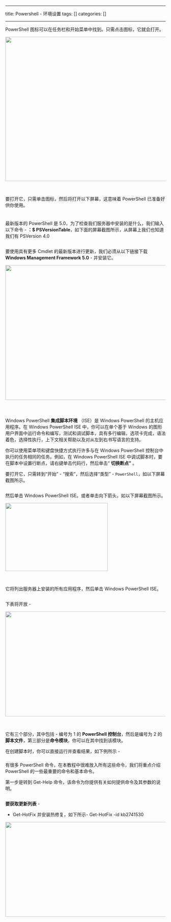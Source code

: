
--- 
title:  Powershell - 环境设置 
tags: []
categories: [] 

---
PowerShell 图标可以在任务栏和开始菜单中找到。只需点击图标，它就会打开。

<img alt="" height="454" src="https://img-blog.csdnimg.cn/53df58dfb2b64c18b0f168f02e004a21.png" width="600">

 

要打开它，只需单击图标，然后将打开以下屏幕，这意味着 PowerShell 已准备好供你使用。

<img alt="" src="https://img-blog.csdnimg.cn/img_convert/c76934d16a6cc3baa6d9467330cc73d0.jpeg">

### 

最新版本的 PowerShell 是 5.0，为了检查我们服务器中安装的是什么，我们输入以下命令 - **：$ PSVersionTable**，如下面的屏幕截图所示，从屏幕上我们也知道我们有 PSVersion 4.0

<img alt="" src="https://img-blog.csdnimg.cn/img_convert/e4b538069ca2956fb6d85df27960895c.jpeg">

要使用具有更多 Cmdlet 的最新版本进行更新，我们必须从以下链接下载 **Windows Management Framework 5.0** -  并安装它。

<img alt="" height="424" src="https://img-blog.csdnimg.cn/8bad5099b8d541fe8e5dc9ca6d514337.png" width="600">

 

### 

Windows PowerShell **集成脚本环境** （ISE）是 Windows PowerShell 的主机应用程序。在 Windows PowerShell ISE 中，你可以在单个基于 Windows 的图形用户界面中运行命令和编写，测试和调试脚本，具有多行编辑，选项卡完成，语法着色，选择性执行，上下文相关帮助以及对从左到右书写语言的支持。

你可以使用菜单项和键盘快捷方式执行许多与在 Windows PowerShell 控制台中执行的任务相同的任务。例如，在 Windows PowerShell ISE 中调试脚本时，要在脚本中设置行断点，请右键单击代码行，然后单击“ **切换断点”** 。

要打开它，只需转到“开始” - “搜索”，然后选择“类型” - `PowerShell`，如以下屏幕截图所示。

<img alt="" src="https://img-blog.csdnimg.cn/img_convert/0269585711523cf17d7b8e2afd417aae.jpeg">

然后单击 Windows PowerShell ISE。或者单击向下箭头，如以下屏幕截图所示。

<img alt="" height="214" src="https://img-blog.csdnimg.cn/a52a4868a5c24c91a106625d335a9cd1.png" width="322">

 

它将列出服务器上安装的所有应用程序，然后单击 Windows PowerShell ISE。

<img alt="" src="https://img-blog.csdnimg.cn/img_convert/eee1ef4661ab9d9b821ca39bf0322cfd.jpeg">

下表将开放 -

<img alt="" height="330" src="https://img-blog.csdnimg.cn/bb3ff666adbf420cbbaf5fc15cccf2d1.png" width="600">

 

它有三个部分，其中包括 - 编号为 1 的 **PowerShell 控制台**，然后是编号为 2 的**脚本文件**，第三部分是**命令模块**，你可以在其中找到该模块。

在创建脚本时，你可以直接运行并查看结果，如下例所示 -



### 

有很多 PowerShell 命令，在本教程中很难放入所有这些命令，我​​们将重点介绍 PowerShell 的一些最重要的命令和基本命令。

第一步是转到 Get-Help 命令，该命令为你提供有关如何提供命令及其参数的说明。

<img alt="" src="https://img-blog.csdnimg.cn/img_convert/916d799a24df865878111a979740247b.jpeg">

**要获取更新列表** -
- Get-HotFix 并安装热修复，如下所示- Get-HotFix -id kb2741530
<img alt="" height="298" src="https://img-blog.csdnimg.cn/cef0bb9882684b5198a74521a55f42fc.png" width="600">



 
